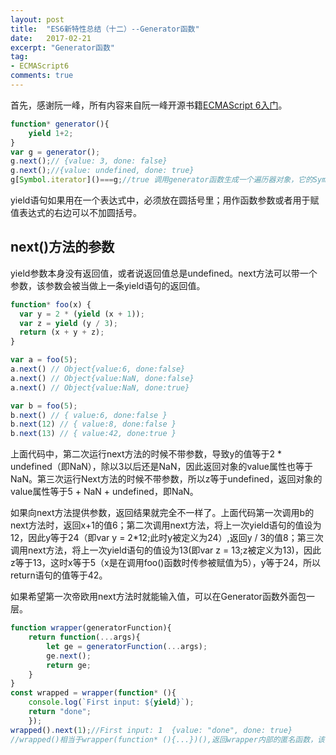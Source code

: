 ```yaml
---
layout: post
title:  "ES6新特性总结（十二）--Generator函数"
date:   2017-02-21
excerpt: "Generator函数"
tag:
- ECMAScript6
comments: true
---
```


首先，感谢阮一峰，所有内容来自阮一峰开源书籍[ECMAScript 6入门](http://es6.ruanyifeng.com/#README)。

```js
function* generator(){
    yield 1+2;
}
var g = generator();
g.next();// {value: 3, done: false}
g.next();//{value: undefined, done: true}
g[Symbol.iterator]()===g;//true 调用generator函数生成一个遍历器对象，它的Symbol.iterator属性也是一个遍历器对象生成函数，执行后返回它自己
```

yield语句如果用在一个表达式中，必须放在圆括号里；用作函数参数或者用于赋值表达式的右边可以不加圆括号。

## next()方法的参数

yield参数本身没有返回值，或者说返回值总是undefined。next方法可以带一个参数，该参数会被当做上一条yield语句的返回值。

```js
function* foo(x) {
  var y = 2 * (yield (x + 1));
  var z = yield (y / 3);
  return (x + y + z);
}

var a = foo(5);
a.next() // Object{value:6, done:false}
a.next() // Object{value:NaN, done:false}
a.next() // Object{value:NaN, done:true}

var b = foo(5);
b.next() // { value:6, done:false }
b.next(12) // { value:8, done:false }
b.next(13) // { value:42, done:true }
```

上面代码中，第二次运行next方法的时候不带参数，导致y的值等于2 * undefined（即NaN），除以3以后还是NaN，因此返回对象的value属性也等于NaN。第三次运行Next方法的时候不带参数，所以z等于undefined，返回对象的value属性等于5 + NaN + undefined，即NaN。

如果向next方法提供参数，返回结果就完全不一样了。上面代码第一次调用b的next方法时，返回x+1的值6；第二次调用next方法，将上一次yield语句的值设为12，因此y等于24（即var y = 2*12;此时y被定义为24）,返回y / 3的值8；第三次调用next方法，将上一次yield语句的值设为13(即var z = 13;z被定义为13)，因此z等于13，这时x等于5（x是在调用foo()函数时传参被赋值为5），y等于24，所以return语句的值等于42。

如果希望第一次帝欧用next方法时就能输入值，可以在Generator函数外面包一层。

```js
function wrapper(generatorFunction){
    return function(...args){
        let ge = generatorFunction(...args);
        ge.next();
        return ge;
    }
}
const wrapped = wrapper(function* (){
    console.log(`First input: ${yield}`);
    return "done";
    });
wrapped().next(1);//First input: 1  {value: "done", done: true}
//wrapped()相当于wrapper(function* (){...})(),返回wrapper内部的匿名函数，该匿名函数返回ge,args是next()内的参数
```

